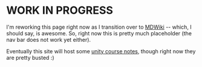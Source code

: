 WORK IN PROGRESS
===========

I'm reworking this page right now as I transition over to [MDWiki](http://dynalon.github.io) -- which, I should say, is awesome.  So, right now this is pretty much placeholder (the nav bar does not work yet either).

Eventually this site will host some [unity course notes](crs/introduction-to-game-development-with-unity.md), though right now they are pretty busted :)

